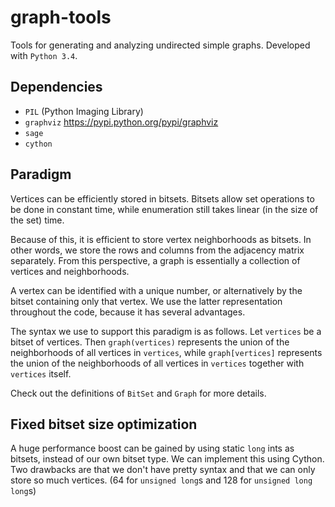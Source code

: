 graph-tools
===========

Tools for generating and analyzing undirected simple graphs.
Developed with `Python 3.4`.

Dependencies
------------
- `PIL` (Python Imaging Library)
- `graphviz` https://pypi.python.org/pypi/graphviz
- `sage` 
- `cython` 

Paradigm
--------
Vertices can be efficiently stored in bitsets.
Bitsets allow set operations to be done in constant time, while enumeration still takes
linear (in the size of the set) time.

Because of this, it is efficient to store vertex neighborhoods as bitsets.
In other words, we store the rows and columns from the adjacency matrix separately.
From this perspective, a graph is essentially a collection of vertices and neighborhoods.

A vertex can be identified with a unique number, or alternatively by the bitset containing
only that vertex. We use the latter representation throughout the code, because it has
several advantages.

The syntax we use to support this paradigm is as follows.
Let `vertices` be a bitset of vertices.
Then `graph(vertices)` represents the union of the neighborhoods of all vertices in `vertices`,
while `graph[vertices]` represents the union of the neighborhoods of all vertices in `vertices`
together with `vertices` itself.

Check out the definitions of `BitSet` and `Graph` for more details.

Fixed bitset size optimization
------------------------------
A huge performance boost can be gained by using static `long` ints as bitsets, instead of our
own bitset type.
We can implement this using Cython.
Two drawbacks are that we don't have pretty syntax and that we can only store so much vertices.
(64 for `unsigned long`s and 128 for `unsigned long long`s)
